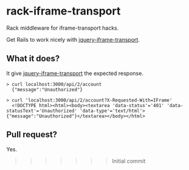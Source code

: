 rack-iframe-transport
=====================

Rack middleware for iframe-transport hacks.

Get Rails to work nicely with [jquery-iframe-transport](https://github.com/cmlenz/jquery-iframe-transport/).

What it does?
-------------

It give [jquery-iframe-transport](https://github.com/cmlenz/jquery-iframe-transport/) the expected response.

```
> curl localhost:3000/api/2/account
  {"message":"Unauthorized"}

> curl 'localhost:3000/api/2/account?X-Requested-With=IFrame'
  <!DOCTYPE html><html><body><textarea 'data-status'='401' 'data-statusText'='Unauthorized' 'data-type'='text/html'>{"message":"Unauthorized"}</textarea></body></html>
```

Pull request?
-------------

Yes.
>>>>>>> Initial commit
